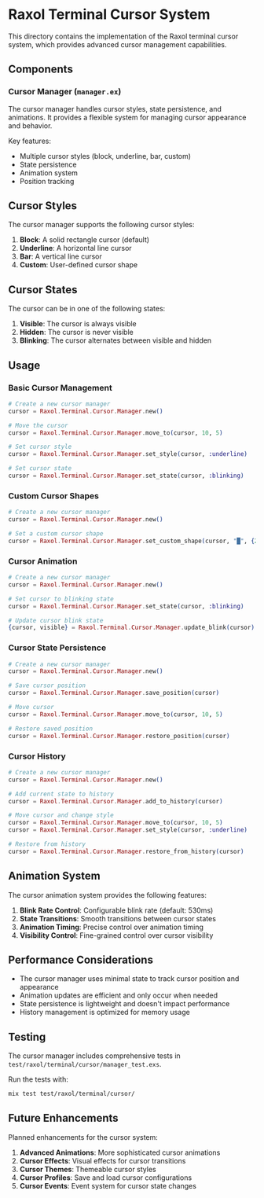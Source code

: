 # Raxol Terminal Cursor System

This directory contains the implementation of the Raxol terminal cursor system, which provides advanced cursor management capabilities.

## Components

### Cursor Manager (`manager.ex`)

The cursor manager handles cursor styles, state persistence, and animations. It provides a flexible system for managing cursor appearance and behavior.

Key features:
- Multiple cursor styles (block, underline, bar, custom)
- State persistence
- Animation system
- Position tracking

## Cursor Styles

The cursor manager supports the following cursor styles:

1. **Block**: A solid rectangle cursor (default)
2. **Underline**: A horizontal line cursor
3. **Bar**: A vertical line cursor
4. **Custom**: User-defined cursor shape

## Cursor States

The cursor can be in one of the following states:

1. **Visible**: The cursor is always visible
2. **Hidden**: The cursor is never visible
3. **Blinking**: The cursor alternates between visible and hidden

## Usage

### Basic Cursor Management

```elixir
# Create a new cursor manager
cursor = Raxol.Terminal.Cursor.Manager.new()

# Move the cursor
cursor = Raxol.Terminal.Cursor.Manager.move_to(cursor, 10, 5)

# Set cursor style
cursor = Raxol.Terminal.Cursor.Manager.set_style(cursor, :underline)

# Set cursor state
cursor = Raxol.Terminal.Cursor.Manager.set_state(cursor, :blinking)
```

### Custom Cursor Shapes

```elixir
# Create a new cursor manager
cursor = Raxol.Terminal.Cursor.Manager.new()

# Set a custom cursor shape
cursor = Raxol.Terminal.Cursor.Manager.set_custom_shape(cursor, "█", {2, 1})
```

### Cursor Animation

```elixir
# Create a new cursor manager
cursor = Raxol.Terminal.Cursor.Manager.new()

# Set cursor to blinking state
cursor = Raxol.Terminal.Cursor.Manager.set_state(cursor, :blinking)

# Update cursor blink state
{cursor, visible} = Raxol.Terminal.Cursor.Manager.update_blink(cursor)
```

### Cursor State Persistence

```elixir
# Create a new cursor manager
cursor = Raxol.Terminal.Cursor.Manager.new()

# Save cursor position
cursor = Raxol.Terminal.Cursor.Manager.save_position(cursor)

# Move cursor
cursor = Raxol.Terminal.Cursor.Manager.move_to(cursor, 10, 5)

# Restore saved position
cursor = Raxol.Terminal.Cursor.Manager.restore_position(cursor)
```

### Cursor History

```elixir
# Create a new cursor manager
cursor = Raxol.Terminal.Cursor.Manager.new()

# Add current state to history
cursor = Raxol.Terminal.Cursor.Manager.add_to_history(cursor)

# Move cursor and change style
cursor = Raxol.Terminal.Cursor.Manager.move_to(cursor, 10, 5)
cursor = Raxol.Terminal.Cursor.Manager.set_style(cursor, :underline)

# Restore from history
cursor = Raxol.Terminal.Cursor.Manager.restore_from_history(cursor)
```

## Animation System

The cursor animation system provides the following features:

1. **Blink Rate Control**: Configurable blink rate (default: 530ms)
2. **State Transitions**: Smooth transitions between cursor states
3. **Animation Timing**: Precise control over animation timing
4. **Visibility Control**: Fine-grained control over cursor visibility

## Performance Considerations

- The cursor manager uses minimal state to track cursor position and appearance
- Animation updates are efficient and only occur when needed
- State persistence is lightweight and doesn't impact performance
- History management is optimized for memory usage

## Testing

The cursor manager includes comprehensive tests in `test/raxol/terminal/cursor/manager_test.exs`.

Run the tests with:

```bash
mix test test/raxol/terminal/cursor/
```

## Future Enhancements

Planned enhancements for the cursor system:

1. **Advanced Animations**: More sophisticated cursor animations
2. **Cursor Effects**: Visual effects for cursor transitions
3. **Cursor Themes**: Themeable cursor styles
4. **Cursor Profiles**: Save and load cursor configurations
5. **Cursor Events**: Event system for cursor state changes 
